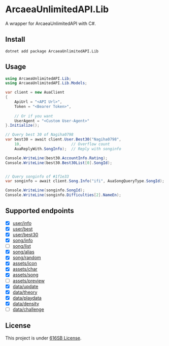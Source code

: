 ﻿# ArcaeaUnlimitedAPI.Lib

A wrapper for ArcaeaUnlimitedAPI with C#.

## Install

```shell
dotnet add package ArcaeaUnlimitedAPI.Lib
```

## Usage

```csharp
using ArcaeaUnlimitedAPI.Lib;
using ArcaeaUnlimitedAPI.Lib.Models;

var client = new AuaClient
{
    ApiUrl = "<API Url>",
    Token = "<Bearer Token>",
    
    // Or if you want
    UserAgent = "<Custom User-Agent>"
}.Initialize();

// Query best 30 of Nagiha0798
var best30 = await client.User.Best30("Nagiha0798",
    10,                      // Overflow count
    AuaReplyWith.SongInfo);  // Reply with songinfo

Console.WriteLine(best30.AccountInfo.Rating);
Console.WriteLine(best30.Best30List[0].SongId);


// Query songinfo of #1f1e33
var songinfo = await client.Song.Info("ifi", AuaSongQueryType.SongId);

Console.WriteLine(songinfo.SongId);
Console.WriteLine(songinfo.Difficulties[2].NameEn);
```

## Supported endpoints

- [x] [user/info](https://github.com/Arcaea-Infinity/ArcaeaUnlimitedAPI-Wiki/blob/main/user/info.md)
- [x] [user/best](https://github.com/Arcaea-Infinity/ArcaeaUnlimitedAPI-Wiki/blob/main/user/best.md)
- [x] [user/best30](https://github.com/Arcaea-Infinity/ArcaeaUnlimitedAPI-Wiki/blob/main/user/best30.md)
- [x] [song/info](https://github.com/Arcaea-Infinity/ArcaeaUnlimitedAPI-Wiki/blob/main/song/info.md)
- [ ] [song/list](https://github.com/Arcaea-Infinity/ArcaeaUnlimitedAPI-Wiki/blob/main/song/list.md)
- [x] [song/alias](https://github.com/Arcaea-Infinity/ArcaeaUnlimitedAPI-Wiki/blob/main/song/alias.md)
- [x] [song/random](https://github.com/Arcaea-Infinity/ArcaeaUnlimitedAPI-Wiki/blob/main/song/random.md)
- [x] [assets/icon](https://github.com/Arcaea-Infinity/ArcaeaUnlimitedAPI-Wiki/blob/main/assets/icon.md)
- [x] [assets/char](https://github.com/Arcaea-Infinity/ArcaeaUnlimitedAPI-Wiki/blob/main/assets/char.md)
- [x] [assets/song](https://github.com/Arcaea-Infinity/ArcaeaUnlimitedAPI-Wiki/blob/main/assets/song.md)
- [ ] [assets/preview](https://github.com/Arcaea-Infinity/ArcaeaUnlimitedAPI-Wiki/blob/main/assets/preview.md)
- [x] [data/update](https://github.com/Arcaea-Infinity/ArcaeaUnlimitedAPI-Wiki/blob/main/data/update.md)
- [x] [data/theory](https://github.com/Arcaea-Infinity/ArcaeaUnlimitedAPI-Wiki/blob/main/data/theory.md)
- [x] [data/playdata](https://github.com/Arcaea-Infinity/ArcaeaUnlimitedAPI-Wiki/blob/main/data/playdata.md)
- [x] [data/density](https://github.com/Arcaea-Infinity/ArcaeaUnlimitedAPI-Wiki/blob/main/data/density.md)
- [ ] [data/challenge](https://github.com/Arcaea-Infinity/ArcaeaUnlimitedAPI-Wiki/blob/main/data/challenge.md)

## License

This project is under [616SB License](./LICENSE).
